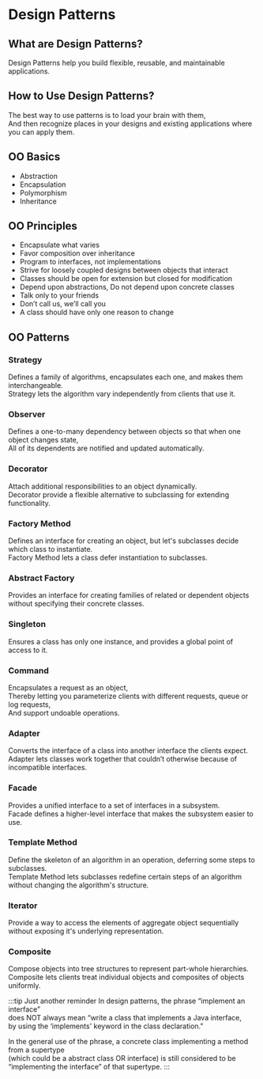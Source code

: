 # Design Patterns

## What are Design Patterns?

Design Patterns help you build flexible, reusable, and maintainable applications.

## How to Use Design Patterns?

The best way to use patterns is to load your brain with them,  
And then recognize places in your designs and existing applications where you can apply them.

## OO Basics

- Abstraction
- Encapsulation
- Polymorphism
- Inheritance

## OO Principles

- Encapsulate what varies
- Favor composition over inheritance
- Program to interfaces, not implementations
- Strive for loosely coupled designs between objects that interact
- Classes should be open for extension but closed for modification
- Depend upon abstractions, Do not depend upon concrete classes
- Talk only to your friends
- Don’t call us, we’ll call you
- A class should have only one reason to change

## OO Patterns

### Strategy

Defines a family of algorithms, encapsulates each one, and makes them interchangeable.  
Strategy lets the algorithm vary independently from clients that use it.

### Observer

Defines a one-to-many dependency between objects so that when one object changes state,  
All of its dependents are notified and updated automatically.

### Decorator

Attach additional responsibilities to an object dynamically.  
Decorator provide a flexible alternative to subclassing for extending functionality.

### Factory Method

Defines an interface for creating an object, but let's subclasses decide which class to instantiate.  
Factory Method lets a class defer instantiation to subclasses.

### Abstract Factory

Provides an interface for creating families of related or dependent objects without specifying their concrete classes.

### Singleton

Ensures a class has only one instance, and provides a global point of access to it.

### Command

Encapsulates a request as an object,  
Thereby letting you parameterize clients with different requests, queue or log requests,  
And support undoable operations.

### Adapter

Converts the interface of a class into another interface the clients expect.  
Adapter lets classes work together that couldn’t otherwise because of incompatible interfaces.

### Facade

Provides a unified interface to a set of interfaces in a subsystem.  
Facade defines a higher-level interface that makes the subsystem easier to use.

### Template Method

Define the skeleton of an algorithm in an operation, deferring some steps to subclasses.  
Template Method lets subclasses redefine certain steps of an algorithm without changing the algorithm's structure.

### Iterator

Provide a way to access the elements of aggregate object sequentially without exposing it's underlying representation.

### Composite

Compose objects into tree structures to represent part-whole hierarchies.  
Composite lets clients treat individual objects and composites of objects uniformly.

:::tip Just another reminder
In design patterns, the phrase “implement an interface”  
does NOT always mean “write a class that implements a Java interface,  
by using the ‘implements' keyword in the class declaration.”

In the general use of the phrase, a concrete class implementing a method from a supertype  
(which could be a abstract class OR interface) is still considered to be “implementing the interface” of that supertype.
:::
